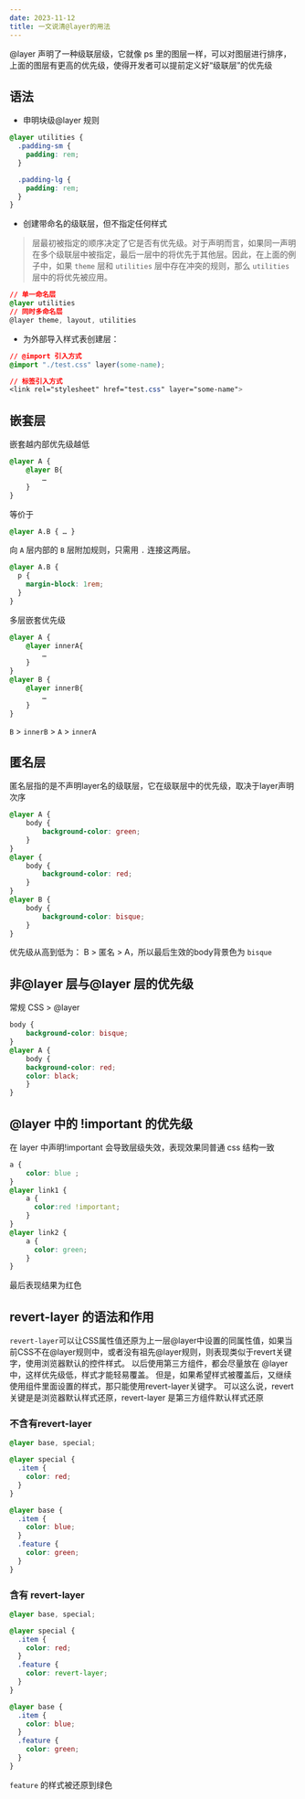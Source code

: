 ```yaml
---
date: 2023-11-12
title: 一文说清@layer的用法
---
```

@layer 声明了一种级联层级，它就像 ps 里的图层一样，可以对图层进行排序，上面的图层有更高的优先级，使得开发者可以提前定义好“级联层”的优先级

## 语法

* 申明块级@layer 规则

```css
@layer utilities {
  .padding-sm {
    padding: rem;
  }

  .padding-lg {
    padding: rem;
  }
}
```

* 创建带命名的级联层，但不指定任何样式

> 层最初被指定的顺序决定了它是否有优先级。对于声明而言，如果同一声明在多个级联层中被指定，最后一层中的将优先于其他层。因此，在上面的例子中，如果 `theme` 层和 `utilities` 层中存在冲突的规则，那么 `utilities` 层中的将优先被应用。

```css
// 单一命名层
@layer utilities
// 同时多命名层
@layer theme, layout, utilities
```

* 为外部导入样式表创建层：

```css
// @import 引入方式
@import "./test.css" layer(some-name);

// 标签引入方式
<link rel="stylesheet" href="test.css" layer="some-name">
```

## 嵌套层

嵌套越内部优先级越低

```css
@layer A { 
	@layer B{ 
		… 
	} 
}
```

等价于

```css
@layer A.B { … }
```

向 `A` 层内部的 `B` 层附加规则，只需用 `.` 连接这两层。

```css
@layer A.B {
  p {
    margin-block: 1rem;
  }
}
```

多层嵌套优先级

```css
@layer A { 
	@layer innerA{ 
		… 
	} 
}
@layer B { 
	@layer innerB{ 
		… 
	} 
}
```

`B` > `innerB` > `A` > `innerA`

## 匿名层

匿名层指的是不声明layer名的级联层，它在级联层中的优先级，取决于layer声明次序

```css
@layer A {
    body {
        background-color: green;
    }
}
@layer {
    body {
        background-color: red;
    }
}
@layer B {
    body {
        background-color: bisque;
    }
}
```

优先级从高到低为： B > 匿名 > A，所以最后生效的body背景色为 `bisque`

## 非@layer 层与@layer 层的优先级

常规 CSS > @layer

```css
body { 
	background-color: bisque; 
} 
@layer A { 
	body { 
	background-color: red; 
	color: black; 
	} 
}
```

## @layer 中的 !important 的优先级

在 layer 中声明!important 会导致层级失效，表现效果同普通 css 结构一致

```css
a {
	color: blue ;
}
@layer link1 {
	a {
	  color:red !important;
	}
}
@layer link2 {
	a {
	  color: green;
	}
}
```

最后表现结果为红色

## revert-layer 的语法和作用

`revert-layer`可以让CSS属性值还原为上一层@layer中设置的同属性值，如果当前CSS不在@layer规则中，或者没有祖先@layer规则，则表现类似于revert关键字，使用浏览器默认的控件样式。 以后使用第三方组件，都会尽量放在 @layer 中，这样优先级低，样式才能轻易覆盖。 但是，如果希望样式被覆盖后，又继续使用组件里面设置的样式，那只能使用revert-layer关键字。 可以这么说，revert 关键是是浏览器默认样式还原，revert-layer 是第三方组件默认样式还原

### 不含有revert-layer

```css
@layer base, special;

@layer special {
  .item {
    color: red;
  }
}

@layer base {
  .item {
    color: blue;
  }
  .feature {
    color: green;
  }
}
```



### 含有 revert-layer

```css
@layer base, special;

@layer special {
  .item {
    color: red;
  }
  .feature {
    color: revert-layer;
  }
}

@layer base {
  .item {
    color: blue;
  }
  .feature {
    color: green;
  }
}
```

`feature` 的样式被还原到绿色

